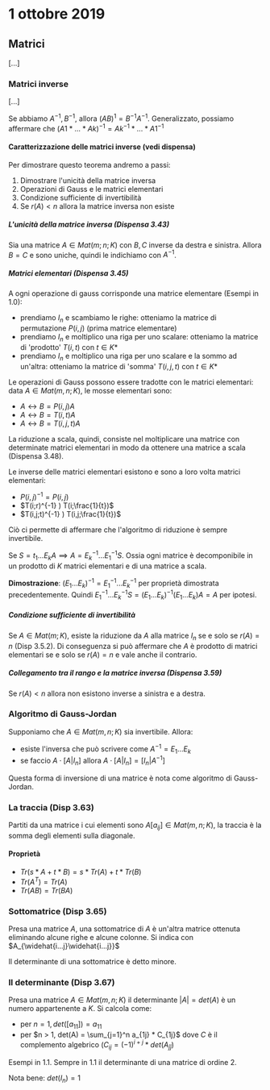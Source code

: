 # 1 ottobre 2019

## Matrici
[...]

### Matrici inverse
[...]

Se abbiamo $A^{-1}, B^{-1}$, allora $(AB)^1 = B^{-1}A^{-1}$. Generalizzato, 
possiamo affermare che $(A1 * ... * Ak)^{-1} = Ak^{-1} * ... * A1^{-1}$

#### Caratterizzazione delle matrici inverse (vedi dispensa)
Per dimostrare questo teorema andremo a passi:

1. Dimostrare l'unicità della matrice inversa
2. Operazioni di Gauss e le matrici elementari
3. Condizione sufficiente di invertibilità
4. Se $r(A) < n$ allora la matrice inversa non esiste

##### L'unicità della matrice inversa (Dispensa 3.43)
Sia una matrice $A \in Mat(m;n;K)$ con $B,C$ inverse da destra e sinistra. Allora
$B = C$ e sono uniche, quindi le indichiamo con $A^{-1}$.

##### Matrici elementari (Dispensa 3.45)
A ogni operazione di gauss corrisponde una matrice elementare (Esempi in 1.0):

- prendiamo $I_n$ e scambiamo le righe: otteniamo la matrice di permutazione $P(i,j)$
    (prima matrice elementare)
- prendiamo $I_n$ e moltiplico una riga per uno scalare: otteniamo la matrice di
    'prodotto' $T(i,t)$ con $t \in K*$
- prendiamo $I_n$ e moltiplico una riga per uno scalare e la sommo ad un'altra: 
    otteniamo la matrice di 'somma' $T(i,j,t)$ con $t \in K*$

Le operazioni di Gauss possono essere tradotte con le matrici elementari: data
$A \in Mat(m,n;K)$, le mosse elementari sono:

- $A \leftrightarrow B = P(i,j)A$
- $A \leftrightarrow B = T(i,t)A$
- $A \leftrightarrow B = T(i,j,t)A$

La riduzione a scala, quindi, consiste nel moltiplicare una matrice con determinate 
matrici elementari in modo da ottenere una matrice a scala (Dispensa 3.48).

Le inverse delle matrici elementari esistono e sono a loro volta matrici 
elementari:

- $P(i,j)^{-1} = P(i,j)$
- $T(i;r)^{-1} ) T(i;\frac{1}{t})$
- $T(i,j;t)^{-1} ) T(i,j;\frac{1}{t})$

Ciò ci permette di affermare che l'algoritmo di riduzione è sempre invertibile.


Se $S = t_1 ... E_k A \implies A = E_k^{-1} ... E_1^{-1}S$. Ossia ogni matrice
è decomponibile in un prodotto di $K$ matrici elementari e di una matrice a
scala.

**Dimostrazione**: $(E_1 ... E_k)^{-1} = E_1^{-1} ... E_k^{-1}$ per proprietà
dimostrata precedentemente. Quindi
$E_1^{-1} ... E_k^{-1} S = (E_1 ... E_k)^{-1} (E_1 ... E_k)A = A$ per ipotesi.

##### Condizione sufficiente di invertibilità
Se $A \in Mat(m;K)$, esiste la riduzione da $A$ alla matrice $I_n$ se e solo
se $r(A) = n$ (Disp 3.5.2). Di conseguenza si può affermare che $A$ è prodotto
di matrici elementari se e solo se $r(A) = n$ e vale anche il contrario.

##### Collegamento tra il rango e la matrice inversa (Dispensa 3.59)
Se $r(A) < n$ allora non esistono inverse a sinistra e a destra.

### Algoritmo di Gauss-Jordan
Supponiamo che $A \in Mat(m,n;K)$ sia invertibile. Allora:

- esiste l'inversa che può scrivere come $A^{-1} = E_1 \ldots E_k$
- se faccio $A \cdot [A|I_n]$ allora $A \cdot [A|I_n] = [I_n|A^{-1}]$

Questa forma di inversione di una matrice è nota come algoritmo di Gauss-Jordan.

### La traccia (Disp 3.63)
Partiti da una matrice i cui elementi sono $A[a_{ij}] \in Mat(m,n;K)$, la traccia
è la somma degli elementi sulla diagonale.

#### Proprietà
- $Tr(s*A + t*B) = s*Tr(A) + t*Tr(B)$
- $Tr(A^T) = Tr(A)$
- $Tr(AB) = Tr(BA)$

### Sottomatrice (Disp 3.65)
Presa una matrice $A$, una sottomatrice di $A$ è un'altra matrice ottenuta 
eliminando alcune righe e alcune colonne. Si indica con $A_{\widehat{i...j}\widehat{i...j}}$

Il determinante di una sottomatrice è detto minore.

### Il determinante (Disp 3.67)
Presa una matrice $A \in Mat(m,n;K)$ il determinante $|A| = det(A)$ è un numero
appartenente a $K$. Si calcola come:

- per $n = 1, det([a_{11}]) = a_{11}$
- per $n > 1, det(A) = \sum_{j=1}^n a_{1j} * C_{1j}$ dove $C$ è il complemento
    algebrico ($C_{ij} = (-1)^{i+j} * det(A_{\hat{j}\hat{j}}$)

Esempi in 1.1. Sempre in 1.1 il determinante di una matrice di ordine 2.

Nota bene: $det(I_n) = 1$

